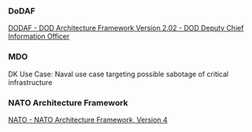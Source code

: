 ### DoDAF

[DODAF - DOD Architecture Framework Version 2.02 - DOD Deputy Chief Information Officer](https://dodcio.defense.gov/library/dod-architecture-framework/)
### MDO

DK Use Case: Naval use case targeting possible sabotage of critical infrastructure

### NATO Architecture Framework

[NATO - NATO Architecture Framework, Version 4](https://www.nato.int/cps/en/natohq/topics_157575.htm)


